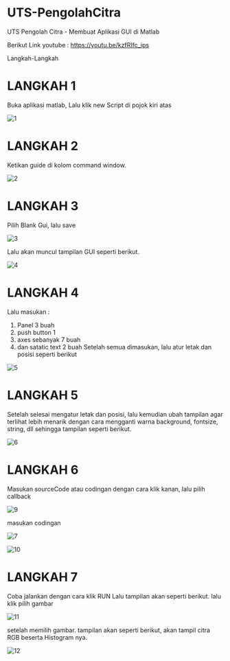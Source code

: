 # UTS-PengolahCitra
UTS Pengolah Citra - Membuat Aplikasi GUI di Matlab

Berikut Link youtube : https://youtu.be/kzfRIfc_ips

Langkah-Langkah

# LANGKAH 1
Buka aplikasi matlab, Lalu klik new Script di pojok kiri atas

![1](https://user-images.githubusercontent.com/81818405/117315218-ae33b200-aeb1-11eb-8ca9-f0418c048621.PNG)

# LANGKAH 2
Ketikan guide di kolom command window.

![2](https://user-images.githubusercontent.com/81818405/117315524-fa7ef200-aeb1-11eb-95aa-d34f6ec55a9e.PNG)

# LANGKAH 3
Pilih Blank Gui, lalu save 

![3](https://user-images.githubusercontent.com/81818405/117315799-387c1600-aeb2-11eb-860e-29c0d6ea1af6.PNG)

Lalu akan muncul tampilan GUI seperti berikut.

![4](https://user-images.githubusercontent.com/81818405/117316039-6eb99580-aeb2-11eb-99ac-d99f8818d436.PNG)


# LANGKAH 4
Lalu masukan :
1. Panel 3 buah
2. push button 1
3. axes sebanyak 7 buah
4. dan satatic text 2 buah
 Setelah semua dimasukan, lalu atur letak dan posisi seperti berikut
 
 ![5](https://user-images.githubusercontent.com/81818405/117316782-1c2ca900-aeb3-11eb-8e75-057a0663d70b.PNG)
 
# LANGKAH 5 
Setelah selesai mengatur letak dan posisi, lalu kemudian ubah tampilan agar terlihat lebih menarik
dengan cara mengganti warna background, fontsize, string, dll
sehingga tampilan seperti berikut.

![6](https://user-images.githubusercontent.com/81818405/117317273-90674c80-aeb3-11eb-8a04-7ea5561c05db.PNG)

# LANGKAH 6
Masukan sourceCode atau codingan dengan cara klik kanan, lalu pilih callback

![9](https://user-images.githubusercontent.com/81818405/117318544-b80ae480-aeb4-11eb-88d0-265b06f5b34d.PNG)

masukan codingan

![7](https://user-images.githubusercontent.com/81818405/117318858-ff917080-aeb4-11eb-9781-d7f3f5f5f04e.PNG)

![10](https://user-images.githubusercontent.com/81818405/117318897-061fe800-aeb5-11eb-9830-c895b42da485.PNG)

# LANGKAH 7
Coba jalankan dengan cara klik RUN
Lalu tampilan akan seperti berikut. lalu klik pilih gambar

![11](https://user-images.githubusercontent.com/81818405/117319558-9ceca480-aeb5-11eb-957a-5614e0493169.PNG)

setelah memilih gambar. tampilan akan seperti berikut, akan tampil citra RGB beserta Histogram nya.

![12](https://user-images.githubusercontent.com/81818405/117319890-edfc9880-aeb5-11eb-890b-afa4f8cd36ee.PNG)






